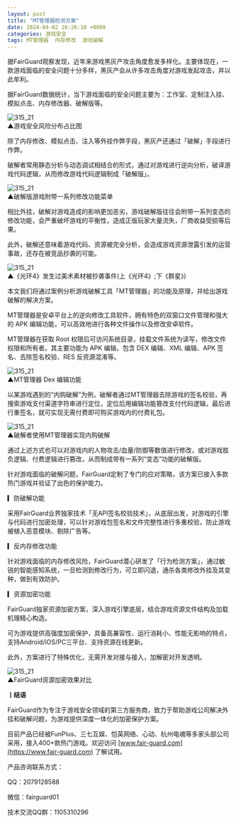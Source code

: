 ```yaml
---
layout: post
title: "MT管理器检测方案"
date: 2024-04-02 16:26:10 +0800
categories: 游戏安全
tags: MT管理器  内存修改  游戏破解
---
```


据FairGuard观察发现，近年来游戏黑灰产攻击角度愈发多样化。主要体现在，一款游戏面临的安全问题十分多样，黑灰产会从许多攻击角度对游戏发起攻击，并以此牟利。<!-- more -->  

据FairGuard数据统计，当下游戏面临的安全问题主要为：工作室、定制注入挂、模拟点击、内存修改器、破解版等。  

![315_21](/assets/res/202103/2023游戏风险占比.png)  
▲游戏安全风险分布占比图  

除了内存修改、模拟点击、注入等外挂作弊手段，黑灰产还通过「破解」手段进行作弊。  

破解者常用静态分析与动态调试相结合的形式，通过对游戏进行逆向分析，破译游戏代码逻辑，从而修改游戏代码逻辑制成「破解版」。  

![315_21](/assets/res/202103/破解菜单.jpg)  
▲破解版游戏附带一系列修改功能菜单  

相比外挂，破解对游戏造成的影响更加恶劣，游戏破解版往往会附带一系列变态的修改功能，会严重破坏游戏的平衡性，造成正版玩家大量流失，厂商收益受损等后果。  

此外，破解还意味着游戏代码、资源被完全分析，会造成游戏资源泄露引发的运营事故，还存在被竞品抄袭的可能。  

![315_21](/assets/res/202103/资源泄露抄袭.png)  
▲《光环4》发生过美术素材被抄袭事件(上《光环4》;下《群星》)  

本文我们将通过案例分析游戏破解工具「MT管理器」的功能及原理，并给出游戏破解的解决方案。  

MT管理器是安卓平台上的逆向修改工具软件，拥有特色的双窗口文件管理和强大的 APK 编辑功能，可以高效地进行各种文件操作以及修改安卓软件。  

MT管理器在获取 Root 权限后可访问系统目录，挂载文件系统为读写，修改文件权限和所有者。其主要功能为 APK 编辑，包含 DEX 编辑、XML 编辑、APK 签名、去除签名校验、RES 反资源混淆等。  

![315_21](/assets/res/202103/MT管理器dex编辑功能.png)  
▲MT管理器 Dex 编辑功能  

以某游戏遇到的“内购破解”为例，破解者通过MT管理器去除游戏的签名校验，再搜索游戏支付渠道字符串进行定位，定位后用编辑功能篡改支付代码逻辑，最后进行重签名，就可实现无需付费即可购买游戏内的付费礼包。  

![315_21](/assets/res/202103/戏破解案例动图2.gif)  
▲破解者使用MT管理器实现内购破解  

通过上述方式也可以对游戏内的人物攻击/血量/防御等数值进行修改，或对游戏胜负逻辑、付费逻辑进行篡改，从而制成带有一系列“变态”功能的破解版。  

针对游戏面临的破解问题，FairGuard定制了专门的应对策略，该方案已接入多款热门游戏并验证了出色的保护能力。  

▎防破解功能  

采用FairGuard业界独家技术「无API签名校验技术」，从底层出发，对游戏的引擎与代码进行加密处理，可以针对游戏包签名和文件完整性进行多重校验，防止游戏被植入恶意模块、剔除广告等。  

▎反内存修改功能  

针对游戏面临的内存修改风险，FairGuard潜心研发了「行为检测方案」，通过敏锐的智能感知系统，一旦检测到修改行为，可立即闪退，通杀各类修改外挂及其变种，做到有效防护。  

▎资源加密功能  

FairGuard独家资源加密方案，深入游戏引擎底层，结合游戏资源文件结构及加载机理精心构造。  

可为游戏提供高强度加密保护，具备高兼容性、运行消耗小、性能无影响的特点，支持Android/iOS/PC三平台、支持资源在线更新。  

此外，方案进行了特殊优化，无需开发对接与接入，加解密对开发透明。  

![315_21](/assets/res/202103/ab资源加密对比.gif)  
▲FairGuard资源加密效果对比  

**丨结语**  

FairGuard作为专注于游戏安全领域的第三方服务商，致力于帮助游戏公司解决外挂和破解问题，为游戏提供深度一体化的加密保护方案。  

目前产品已经被FunPlus、三七互娱、恺英网络、心动、杭州电魂等多家头部公司采用，接入400+款热门游戏。欢迎访问 [www.fair-guard.com](https://www.fair-guard.com) 了解试用。    

产品咨询联系方式：  

QQ：2079128588  

微信：fairguard01  

技术交流QQ群：1105310296  